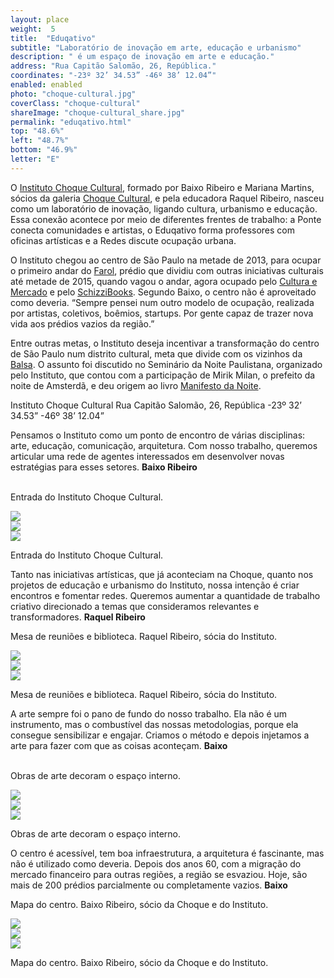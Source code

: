 ```yaml
---
layout: place
weight:  5
title:  "Eduqativo"
subtitle: "Laboratório de inovação em arte, educação e urbanismo"
description: " é um espaço de inovação em arte e educação."
address: "Rua Capitão Salomão, 26, República."
coordinates: "-23º 32’ 34.53” -46º 38’ 12.04”"
enabled: enabled
photo: "choque-cultural.jpg"
coverClass: "choque-cultural"
shareImage: "choque-cultural_share.jpg"
permalink: "eduqativo.html"
top: "48.6%"
left: "48.7%"
bottom: "46.9%"
letter: "E"
---
```


<div class="container">
  <div class="row">
    <div class="col-md-10 col-md-offset-1">
      <p>O <a href="http://www.institutochoquecultural.org.br" target="_blank">Instituto Choque Cultural</a>, formado por Baixo Ribeiro e Mariana Martins, sócios da galeria <a href="http://www.choquecultural.com.br/" target="_blank">Choque Cultural</a>, e pela educadora Raquel Ribeiro, nasceu como um laboratório de inovação, ligando cultura, urbanismo e educação. Essa conexão acontece por meio de diferentes frentes de trabalho: a Ponte conecta comunidades e artistas, o Eduqativo forma professores com oficinas artísticas e a Redes discute ocupação urbana.</p>
      <p>O Instituto chegou ao centro de São Paulo na metade de 2013, para ocupar o primeiro andar do <a href="https://www.facebook.com/prediofarol/info/?tab=overview" target="_blank">Farol</a>, prédio que dividiu com outras iniciativas culturais até metade de 2015, quando vagou o andar, agora ocupado pelo <a href="http://www.culturaemercado.com.br/" target="_blank">Cultura e Mercado</a> e pelo <a href="http://www.schizzibooks.com.br/" target="_blank">SchizziBooks</a>. Segundo Baixo, o centro não é aproveitado como deveria. “Sempre pensei num outro modelo de ocupação, realizada por artistas, coletivos, boêmios, startups. Por gente capaz de trazer nova vida aos prédios vazios da região.”</p>
      <p>Entre outras metas, o Instituto deseja incentivar a transformação do centro de São Paulo num distrito cultural, meta que divide com os vizinhos da <a href="https://pt-br.facebook.com/balsa26" target="_blank">Balsa</a>. O assunto foi discutido no Seminário da Noite Paulistana, organizado pelo Instituto, que contou com a participação de Mirik Milan, o prefeito da noite de Amsterdã, e deu origem ao livro <a href="http://www.colaboratorio.art.br/cronourbanismo/manifesto-da-noite/" target="_blank">Manifesto da Noite</a>.</p>
    </div>
  </div>
  <div class="location row">
    <div class="col-md-4 col-md-offset-4 text-center">
      <span class="company">Instituto Choque Cultural</span>
      <span class="address">Rua Capitão Salomão, 26, República</span>
      <span class="coordinates">-23º 32’ 34.53” -46º 38’ 12.04”</span>
      <div class="compass"></div>
    </div>
  </div>
</div>

<div class="centro-container">

  <!-- bloco 1 -->
  <div class="fixie-text-container">
    <div class="row margin-bottom">
      <div class="col-md-4 show-smooth fixie-text">
        <p>
          <span class="plantin">Pensamos o Instituto como um ponto de encontro de várias disciplinas: arte, educação, comunicação, arquitetura. Com nosso trabalho, queremos articular uma rede de agentes interessados em desenvolver novas estratégias para esses setores.</span>
          <span class="dia">
            <strong>Baixo Ribeiro</strong>
          </span>
        </p>
        <p><br><span class="caption right desktop-only">Entrada do Instituto Choque Cultural.</span></p>
      </div>
      <div class="col-md-8 pull-right">
      	<div class="show-smooth" style="padding:0">
          <img src="img/content/choque-cultural/choque-cultural_01.jpg">
      	</div>
      </div>
    </div>
    <div class="row margin-bottom">
      <div class="col-md-6 col-md-offset-4 show-smooth">
        <img src="img/content/choque-cultural/choque-cultural_02.jpg">
      </div>
    </div>
    <div class="row margin-bottom double">
      <div class="col-md-6 col-md-offset-6 show-smooth">
        <img src="img/content/choque-cultural/choque-cultural_03.jpg">
        <p><span class="caption top mobile-only">Entrada do Instituto Choque Cultural.</span></p>
      </div>
    </div>
  </div>

  <!-- bloco 2 -->
  <div class="fixie-text-container">
    <div class="row margin-bottom">
      <div class="col-md-4 show-smooth fixie-text f-right">
        <p>
          <span class="plantin">Tanto nas iniciativas artísticas, que já aconteciam na Choque, quanto nos projetos de educação e urbanismo do Instituto, nossa intenção é criar encontros e fomentar redes. Queremos aumentar a quantidade de trabalho criativo direcionado a temas que consideramos relevantes e transformadores.</span>
          <span class="dia">
            <strong>Raquel Ribeiro</strong>
          </span>
        </p>
        <p><span class="caption left desktop-only">Mesa de reuniões e biblioteca. Raquel Ribeiro, sócia do Instituto.</span></p>
      </div>
      <div class="col-md-8 show-smooth">
        <img src="img/content/choque-cultural/choque-cultural_04.jpg">
      </div>
    </div>
    <div class="row margin-bottom">
      <div class="col-md-6 col-md-offset-2 show-smooth">
        <img src="img/content/choque-cultural/choque-cultural_05.jpg">
      </div>
    </div>
    <div class="row margin-bottom double">
      <div class="col-md-8 show-smooth">
        <img src="img/content/choque-cultural/choque-cultural_06.jpg">
        <p><span class="caption top mobile-only">Mesa de reuniões e biblioteca. Raquel Ribeiro, sócia do Instituto.</span></p>
      </div>
    </div>
  </div>


  <!-- bloco 3 -->
  <div class="fixie-text-container">
    <div class="row margin-bottom">
      <div class="col-md-4 show-smooth fixie-text">
        <p>
          <span class="plantin">A arte sempre foi o pano de fundo do nosso trabalho. Ela não é um instrumento, mas o combustível das nossas metodologias, porque ela consegue sensibilizar e engajar. Criamos o método e depois injetamos a arte para fazer com que as coisas aconteçam.</span>
          <span class="dia">
            <strong>Baixo</strong>
          </span>
        </p>
        <p><br><span class="caption right desktop-only">Obras de arte decoram o espaço interno.</span></p>
      </div>
      <div class="col-md-8 pull-right">
      	<div class="show-smooth" style="padding:0">
          <img src="img/content/choque-cultural/choque-cultural_07.jpg">
      	</div>
      </div>
    </div>
    <div class="row margin-bottom">
      <div class="col-md-6 col-md-offset-4 show-smooth">
        <img src="img/content/choque-cultural/choque-cultural_08.jpg">
      </div>
    </div>
    <div class="row margin-bottom double">
      <div class="col-md-6 col-md-offset-4 show-smooth">
        <img src="img/content/choque-cultural/choque-cultural_09.jpg">
        <p><span class="caption top mobile-only">Obras de arte decoram o espaço interno.</span></p>
      </div>
    </div>
  </div>

  <!-- bloco 4 -->
  <div class="fixie-text-container">
    <div class="row margin-bottom">
      <div class="col-md-4 show-smooth fixie-text f-right">
        <p>
          <span class="plantin">O centro é acessível, tem boa infraestrutura, a arquitetura é fascinante, mas não é utilizado como deveria. Depois dos anos 60, com a migração do mercado financeiro para outras regiões, a região se esvaziou. Hoje, são mais de 200 prédios parcialmente ou completamente vazios.</span>
          <span class="dia">
            <strong>Baixo</strong>
          </span>
        </p>
        <p><span class="caption left desktop-only">Mapa do centro. Baixo Ribeiro, sócio da Choque e do Instituto.</span></p>
      </div>
      <div class="col-md-8 show-smooth">
        <img src="img/content/choque-cultural/choque-cultural_10.jpg">
      </div>
    </div>
    <div class="row margin-bottom">
      <div class="col-md-6 col-md-offset-2 show-smooth">
        <img src="img/content/choque-cultural/choque-cultural_11.jpg">
      </div>
    </div>
    <div class="row margin-bottom double">
      <div class="col-md-8 show-smooth">
        <img src="img/content/choque-cultural/choque-cultural_12.jpg">
        <p><span class="caption top mobile-only">Mapa do centro. Baixo Ribeiro, sócio da Choque e do Instituto.</span></p>
      </div>
    </div>
  </div>
</div>
